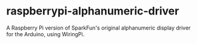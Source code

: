 raspberrypi-alphanumeric-driver
===============================

A Raspberry Pi version of SparkFun's original alphanumeric display driver for the Arduino, using WiringPi.
